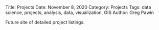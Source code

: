 Title: Projects
Date: November 8, 2020
Category: Projects
Tags: data science, projects, analysis, data, visualization, GIS
Author: Greg Pawin

Future site of detailed project listings.
